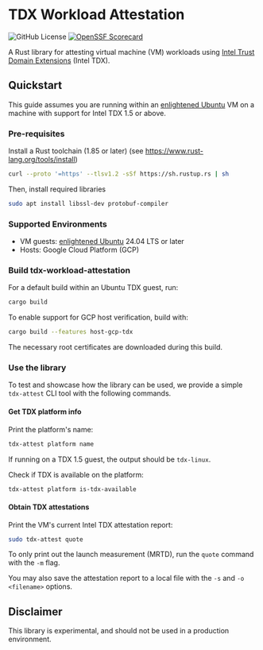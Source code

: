 # TDX Workload Attestation
![GitHub License](https://img.shields.io/github/license/IntelLabs/il-opensource-template)
[![OpenSSF Scorecard](https://api.scorecard.dev/projects/github.com/IntelLabs/il-opensource-template/badge)](https://scorecard.dev/viewer/?uri=github.com/IntelLabs/il-opensource-template)
<!-- UNCOMMENT AS NEEDED
[![Unit Tests](https://github.com/IntelLabs/ConvAssist/actions/workflows/run_unittests.yaml/badge.svg?branch=covassist-cleanup)](https://github.com/IntelLabs/ConvAssist/actions/workflows/run_unittests.yaml)
[![pytorch](https://img.shields.io/badge/PyTorch-v2.4.1-green?logo=pytorch)](https://pytorch.org/get-started/locally/)
![python-support](https://img.shields.io/badge/Python-3.12-3?logo=python)
-->

A Rust library for attesting virtual machine (VM) workloads using [Intel Trust
Domain Extensions] (Intel TDX).

## Quickstart

This guide assumes you are running within an [enlightened Ubuntu] VM on a
machine with support for Intel TDX 1.5 or above.

### Pre-requisites

Install a Rust toolchain (1.85 or later) (see https://www.rust-lang.org/tools/install)
```bash
curl --proto '=https' --tlsv1.2 -sSf https://sh.rustup.rs | sh
```

Then, install required libraries
```bash
sudo apt install libssl-dev protobuf-compiler
```

### Supported Environments

- VM guests: [enlightened Ubuntu] 24.04 LTS or later
- Hosts: Google Cloud Platform (GCP)

### Build tdx-workload-attestation

For a default build within an Ubuntu TDX guest, run:
```bash
cargo build
```

To enable support for GCP host verification, build with:
```bash
cargo build --features host-gcp-tdx
```
The necessary root certificates are downloaded during this build.

### Use the library

To test and showcase how the library can be used, we provide a simple
`tdx-attest` CLI tool with the following commands.

#### Get TDX platform info

Print the platform's name:
```bash
tdx-attest platform name
```
If running on a TDX 1.5 guest, the output should be `tdx-linux`.

Check if TDX is available on the platform:
``` bash
tdx-attest platform is-tdx-available
```

#### Obtain TDX attestations

Print the VM's current Intel TDX attestation report:
```bash
sudo tdx-attest quote
```
To only print out the launch measurement (MRTD), run the `quote` command with
the `-m` flag.

You may also save the attestation report to a local file with the `-s` and `-o <filename>` options.

## Disclaimer

This library is experimental, and should not be used in a production environment.

[Intel Trust Domain Extensions]: https://www.intel.com/content/www/us/en/developer/tools/trust-domain-extensions/overview.html
[enlightened Ubuntu]: https://github.com/canonical/tdx
